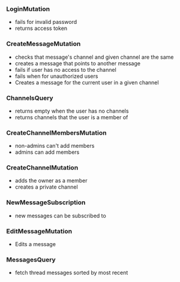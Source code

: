 ### LoginMutation
  * fails for invalid password 
  * returns access token 

### CreateMessageMutation
  * checks that message's channel and given channel are the same 
  * creates a message that points to another message 
  * fails if user has no access to the channel 
  * fails when for unauthorized users 
  * Creates a message for the current user in a given channel 

### ChannelsQuery
  * returns empty when the user has no channels 
  * returns channels that the user is a member of 

### CreateChannelMembersMutation
  * non-admins can't add members 
  * admins can add members 

### CreateChannelMutation
  * adds the owner as a member 
  * creates a private channel 

### NewMessageSubscription
  * new messages can be subscribed to 

### EditMessageMutation
  * Edits a message 

### MessagesQuery
  * fetch thread messages sorted by most recent 
